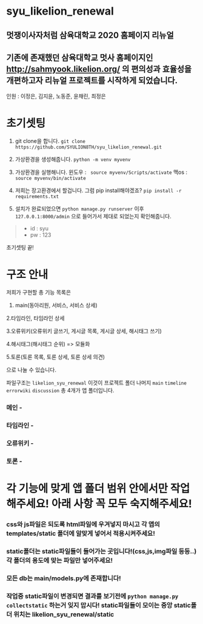 # syu_likelion_renewal
## 멋쟁이사자처럼 삼육대학교 2020 홈페이지 리뉴얼

## 기존에 존재했던 삼육대학교 멋사 홈페이지인 http://sahmyook.likelion.org/ 의 편의성과 효율성을 개편하고자 리뉴얼 프로젝트를 시작하게 되었습니다. ####

인원 : 이정은, 김지윤, 노동준, 윤채린, 최정은

# 초기셋팅

1. git clone을 합니다.  `git clone https://github.com/SYULION8TH/syu_likelion_renewal.git`

2. 가상환경을 생성해줍니다.  `python -m venv myvenv`

3. 가상환경을 실행해니다. 윈도우 : ` source myvenv/Scripts/activate` 맥os : `source myvenv/bin/activate`

4. 저희는 장고환경에서 할겁니다. 그럼 pip install해야겠죠? `pip install -r requirements.txt`

5. 설치가 완료되었으면 `python manage.py runserver` 이후 `127.0.0.1:8000/admin` 으로 들어가서 제대로 되었는지 확인해줍니다. 
 
 >- id : syu
 >- pw : 123
 
 초기셋팅 끝! 
 
 
 # 구조 안내
 
 저희가 구현할 총 기능 목록은
 
 1. main(동아리원, 서비스, 서비스 상세)
 
 2.타임라인, 타임라인 상세
 
 3.오류위키(오류위키 글쓰기, 게시글 목록, 게시글 상세, 해시태그 쓰기)
 
 4.해시태그(해시태그 순위) => 모듈화
 
 5.토론(토론 목록, 토론 상세, 토론 상세 의견)  
 
 으로 나눌 수 있습니다. 
 
 
  파일구조는 `likelion_syu_renewal` 이것이 프로젝트 폴더
  나머지 `main` `timeline` `errorwiki` `discussion` 총 4개가 앱 폴더입니다.
  
  
  ### 메인 - 
   
  ### 타임라인 - 
  ### 오류위키 - 
  ### 토론 - 
  
  # 각 기능에 맞게 앱 폴더 범위 안에서만 작업해주세요! 아래 사항 꼭 모두 숙지해주세요!
  
  ### css와 js파일은 되도록 html파일에 우겨넣지 마시고 각 앱의 templates/static 폴더에 알맞게 넣어서 적용시켜주세요!
  ### static폴더는 static파일들이 들어가는 곳입니다!(css,js,img파일 등등..) 각 폴더의 용도에 맞는 파일만 넣어주세요!
  ### 모든 db는 main/models.py에 존재합니다!
  ### 작업중 static파일이 변경되면 결과를 보기전에 `python manage.py collectstatic` 하는거 잊지 맙시다! static파일들이 모이는 중앙 static폴더 위치는 likelion_syu_renewal/static
  
  
  
